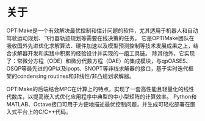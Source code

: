 # 关于

OPTIMake是一个有效解决最优控制和估计问题的软件，尤其适用于机器人和自动驾驶运动规划、飞行器轨迹规划等需要在线决策的任务。
它是OPTIMake团队在吸收国外先进优化求解算法、硬件加速以及模型预测控制等技术发展成果之上，结合求解器开发和实践中积累的经验设计并实现的一组工具链。
除其他外，它实现了：常微分方程（ODE）和微分代数方程（DAE）的集成模块，与qpOASES、OSQP等最先进的QP以及ipopt、SNOPT等非线求解器的接口，基于实时迭代框架的condensing routines和非线性/非凸规划求解器。

OPTIMake的后端结合MPC在计算上的特点，实现了一套高性能且轻量化的线性代数库，以提高嵌入式优化应用程序中典型的中小型矩阵的计算效率。
Python和MATLAB、Octave接口可用于方便地描述最优控制问题，并生成可轻松部署在嵌入式平台上的C/C++代码。

